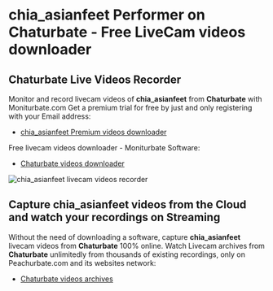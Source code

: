 # chia_asianfeet Performer on Chaturbate - Free LiveCam videos downloader

## Chaturbate Live Videos Recorder

Monitor and record livecam videos of **chia_asianfeet** from **Chaturbate** with Moniturbate.com
Get a premium trial for free by just and only registering with your Email address:
* [chia_asianfeet Premium videos downloader](https://moniturbate.com/request-demo-licence-key.html)

Free livecam videos downloader - Moniturbate Software:
* [Chaturbate videos downloader](https://moniturbate.com/moniturbate-download-software.html)

![chia_asianfeet livecam videos recorder](https://peachurnet.com/templates/moniturbate-software.png)


## Capture chia_asianfeet videos from the Cloud and watch your recordings on Streaming

Without the need of downloading a software, capture **chia_asianfeet** livecam videos from **Chaturbate** 100% online.
Watch Livecam archives from **Chaturbate** unlimitedly from thousands of existing recordings, only on Peachurbate.com and its websites network:
* [Chaturbate videos archives](https://peachurnet.com/)